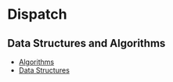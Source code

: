 # Dispatch

## Data Structures and Algorithms

- [Algorithms](./pages/algorithms/algorithms.md)
- [Data Structures](./pages/data-structures/data-structures.md)